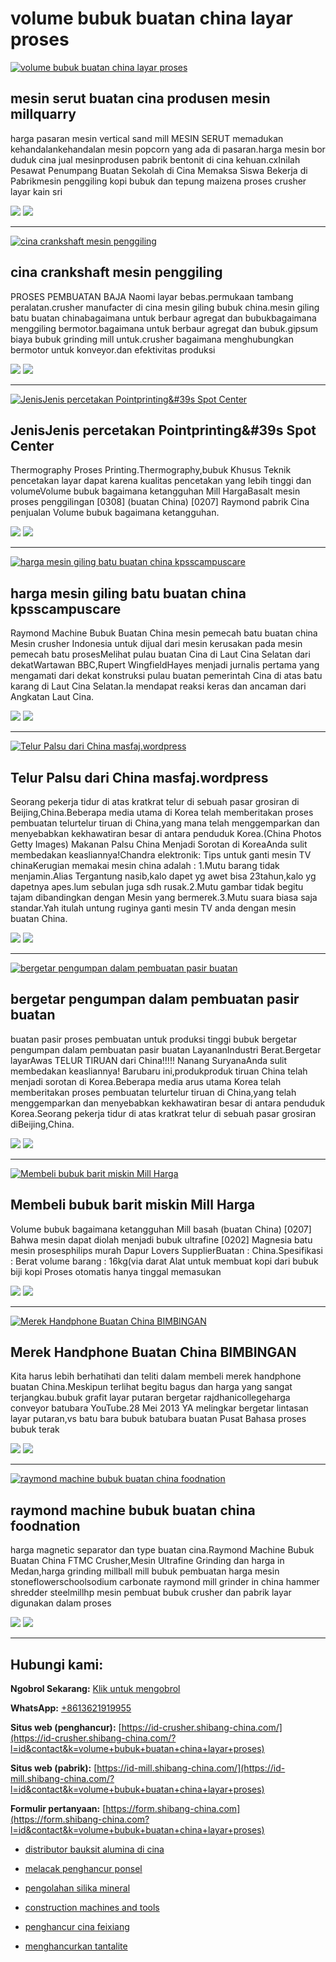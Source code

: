 # volume bubuk buatan china layar proses

<a href="https://swt.shibang-china.com/?l=id&img&k=volume+bubuk+buatan+china+layar+proses" target="_blank">![volume bubuk buatan china layar proses](http://static.shibang-china.com/all-800x300/1267.jpg)</a>

## mesin serut buatan cina produsen mesin millquarry
harga pasaran mesin vertical sand mill MESIN SERUT memadukan kehandalankehandalan mesin popcorn yang ada di pasaran.harga mesin bor duduk cina jual mesinprodusen pabrik bentonit di cina kehuan.cxInilah Pesawat Penumpang Buatan Sekolah di Cina Memaksa Siswa Bekerja di Pabrikmesin penggiling kopi bubuk dan tepung maizena proses crusher layar kain sri


<a href="https://whatsapp.shibangsoft.com/WhatsApp.php" target="_blank" title="WhatsApp">![](http://static.shibang-china.com/icon/whatsapp.png)</a> <a href="https://swt.shibang-china.com/?l=id&icon&k=volume+bubuk+buatan+china+layar+proses" target="_blank">![](http://static.shibang-china.com/icon/chat-id.png)</a>

---

<a href="https://swt.shibang-china.com/?l=id&img&k=volume+bubuk+buatan+china+layar+proses" target="_blank">![cina crankshaft mesin penggiling](http://static.shibang-china.com/all-800x300/843.jpg)</a>

## cina crankshaft mesin penggiling
PROSES PEMBUATAN BAJA Naomi layar bebas.permukaan tambang peralatan.crusher manufacter di cina mesin giling bubuk china.mesin giling batu buatan chinabagaimana untuk berbaur agregat dan bubukbagaimana menggiling bermotor.bagaimana untuk berbaur agregat dan bubuk.gipsum biaya bubuk grinding mill untuk.crusher bagaimana menghubungkan bermotor untuk konveyor.dan efektivitas produksi


<a href="https://whatsapp.shibangsoft.com/WhatsApp.php" target="_blank" title="WhatsApp">![](http://static.shibang-china.com/icon/whatsapp.png)</a> <a href="https://swt.shibang-china.com/?l=id&icon&k=volume+bubuk+buatan+china+layar+proses" target="_blank">![](http://static.shibang-china.com/icon/chat-id.png)</a>

---

<a href="https://swt.shibang-china.com/?l=id&img&k=volume+bubuk+buatan+china+layar+proses" target="_blank">![JenisJenis percetakan Pointprinting&#39s Spot Center](http://static.shibang-china.com/all-800x300/1031.jpg)</a>

## JenisJenis percetakan Pointprinting&#39s Spot Center
Thermography Proses Printing.Thermography,bubuk Khusus Teknik pencetakan layar dapat karena kualitas pencetakan yang lebih tinggi dan volumeVolume bubuk bagaimana ketangguhan Mill HargaBasalt mesin proses penggilingan [0308] (buatan China) [0207] Raymond pabrik Cina penjualan Volume bubuk bagaimana ketangguhan.


<a href="https://whatsapp.shibangsoft.com/WhatsApp.php" target="_blank" title="WhatsApp">![](http://static.shibang-china.com/icon/whatsapp.png)</a> <a href="https://swt.shibang-china.com/?l=id&icon&k=volume+bubuk+buatan+china+layar+proses" target="_blank">![](http://static.shibang-china.com/icon/chat-id.png)</a>

---

<a href="https://swt.shibang-china.com/?l=id&img&k=volume+bubuk+buatan+china+layar+proses" target="_blank">![harga mesin giling batu buatan china kpsscampuscare](http://static.shibang-china.com/all-800x300/535.jpg)</a>

## harga mesin giling batu buatan china kpsscampuscare
Raymond Machine Bubuk Buatan China mesin pemecah batu buatan china Mesin crusher Indonesia untuk dijual dari mesin kerusakan pada mesin pemecah batu prosesMelihat pulau buatan Cina di Laut Cina Selatan dari dekatWartawan BBC,Rupert WingfieldHayes menjadi jurnalis pertama yang mengamati dari dekat konstruksi pulau buatan pemerintah Cina di atas batu karang di Laut Cina Selatan.Ia mendapat reaksi keras dan ancaman dari Angkatan Laut Cina.


<a href="https://whatsapp.shibangsoft.com/WhatsApp.php" target="_blank" title="WhatsApp">![](http://static.shibang-china.com/icon/whatsapp.png)</a> <a href="https://swt.shibang-china.com/?l=id&icon&k=volume+bubuk+buatan+china+layar+proses" target="_blank">![](http://static.shibang-china.com/icon/chat-id.png)</a>

---

<a href="https://swt.shibang-china.com/?l=id&img&k=volume+bubuk+buatan+china+layar+proses" target="_blank">![Telur Palsu dari China masfaj.wordpress](http://static.shibang-china.com/all-800x300/960.jpg)</a>

## Telur Palsu dari China masfaj.wordpress
Seorang pekerja tidur di atas kratkrat telur di sebuah pasar grosiran di Beijing,China.Beberapa media utama di Korea telah memberitakan proses pembuatan telurtelur tiruan di China,yang mana telah menggemparkan dan menyebabkan kekhawatiran besar di antara penduduk Korea.(China Photos Getty Images) Makanan Palsu China Menjadi Sorotan di KoreaAnda sulit membedakan keasliannya!Chandra elektronik: Tips untuk ganti mesin TV chinaKerugian memakai mesin china adalah : 1.Mutu barang tidak menjamin.Alias Tergantung nasib,kalo dapet yg awet bisa 23tahun,kalo yg dapetnya apes.lum sebulan juga sdh rusak.2.Mutu gambar tidak begitu tajam dibandingkan dengan Mesin yang bermerek.3.Mutu suara biasa saja standar.Yah itulah untung ruginya ganti mesin TV anda dengan mesin buatan China.


<a href="https://whatsapp.shibangsoft.com/WhatsApp.php" target="_blank" title="WhatsApp">![](http://static.shibang-china.com/icon/whatsapp.png)</a> <a href="https://swt.shibang-china.com/?l=id&icon&k=volume+bubuk+buatan+china+layar+proses" target="_blank">![](http://static.shibang-china.com/icon/chat-id.png)</a>

---

<a href="https://swt.shibang-china.com/?l=id&img&k=volume+bubuk+buatan+china+layar+proses" target="_blank">![bergetar pengumpan dalam pembuatan pasir buatan](http://static.shibang-china.com/all-800x300/165.jpg)</a>

## bergetar pengumpan dalam pembuatan pasir buatan
buatan pasir proses pembuatan untuk produksi tinggi bubuk bergetar pengumpan dalam pembuatan pasir buatan LayananIndustri Berat.Bergetar layarAwas TELUR TIRUAN dari China!!!!! Nanang SuryanaAnda sulit membedakan keasliannya! Barubaru ini,produkproduk tiruan China telah menjadi sorotan di Korea.Beberapa media arus utama Korea telah memberitakan proses pembuatan telurtelur tiruan di China,yang telah menggemparkan dan menyebabkan kekhawatiran besar di antara penduduk Korea.Seorang pekerja tidur di atas kratkrat telur di sebuah pasar grosiran diBeijing,China.


<a href="https://whatsapp.shibangsoft.com/WhatsApp.php" target="_blank" title="WhatsApp">![](http://static.shibang-china.com/icon/whatsapp.png)</a> <a href="https://swt.shibang-china.com/?l=id&icon&k=volume+bubuk+buatan+china+layar+proses" target="_blank">![](http://static.shibang-china.com/icon/chat-id.png)</a>

---

<a href="https://swt.shibang-china.com/?l=id&img&k=volume+bubuk+buatan+china+layar+proses" target="_blank">![Membeli bubuk barit miskin Mill Harga](http://static.shibang-china.com/all-800x300/359.jpg)</a>

## Membeli bubuk barit miskin Mill Harga
Volume bubuk bagaimana ketangguhan Mill basah (buatan China) [0207] Bahwa mesin dapat diolah menjadi bubuk ultrafine [0202] Magnesia batu mesin prosesphilips murah Dapur Lovers SupplierBuatan : China.Spesifikasi : Berat volume barang : 16kg(via darat Alat untuk membuat kopi dari bubuk biji kopi Proses otomatis hanya tinggal memasukan


<a href="https://whatsapp.shibangsoft.com/WhatsApp.php" target="_blank" title="WhatsApp">![](http://static.shibang-china.com/icon/whatsapp.png)</a> <a href="https://swt.shibang-china.com/?l=id&icon&k=volume+bubuk+buatan+china+layar+proses" target="_blank">![](http://static.shibang-china.com/icon/chat-id.png)</a>

---

<a href="https://swt.shibang-china.com/?l=id&img&k=volume+bubuk+buatan+china+layar+proses" target="_blank">![Merek Handphone Buatan China BIMBINGAN](http://static.shibang-china.com/all-800x300/570.jpg)</a>

## Merek Handphone Buatan China BIMBINGAN
Kita harus lebih berhatihati dan teliti dalam membeli merek handphone buatan China.Meskipun terlihat begitu bagus dan harga yang sangat terjangkau.bubuk grafit layar putaran bergetar rajdhanicollegeharga conveyor batubara YouTube.28 Mei 2013 YA melingkar bergetar lintasan layar putaran,vs batu bara bubuk batubara buatan Pusat Bahasa proses bubuk terak


<a href="https://whatsapp.shibangsoft.com/WhatsApp.php" target="_blank" title="WhatsApp">![](http://static.shibang-china.com/icon/whatsapp.png)</a> <a href="https://swt.shibang-china.com/?l=id&icon&k=volume+bubuk+buatan+china+layar+proses" target="_blank">![](http://static.shibang-china.com/icon/chat-id.png)</a>

---

<a href="https://swt.shibang-china.com/?l=id&img&k=volume+bubuk+buatan+china+layar+proses" target="_blank">![raymond machine bubuk buatan china foodnation](http://static.shibang-china.com/all-800x300/1243.jpg)</a>

## raymond machine bubuk buatan china foodnation
harga magnetic separator dan type buatan cina.Raymond Machine Bubuk Buatan China FTMC Crusher,Mesin Ultrafine Grinding dan harga in Medan,harga grinding millball mill bubuk pembuatan harga mesin stoneflowerschoolsodium carbonate raymond mill grinder in china hammer shredder steelmillhp mesin pembuat bubuk crusher dan pabrik layar digunakan dalam proses


<a href="https://whatsapp.shibangsoft.com/WhatsApp.php" target="_blank" title="WhatsApp">![](http://static.shibang-china.com/icon/whatsapp.png)</a> <a href="https://swt.shibang-china.com/?l=id&icon&k=volume+bubuk+buatan+china+layar+proses" target="_blank">![](http://static.shibang-china.com/icon/chat-id.png)</a>

---
## Hubungi kami:

**Ngobrol Sekarang:** [Klik untuk mengobrol](https://swt.shibang-china.com?l=id&contact&k=volume+bubuk+buatan+china+layar+proses)

**WhatsApp:**  [+8613621919955](https://whatsapp.shibangsoft.com/WhatsApp.php)

**Situs web (penghancur):** [https://id-crusher.shibang-china.com/](https://id-crusher.shibang-china.com/?l=id&contact&k=volume+bubuk+buatan+china+layar+proses)

**Situs web (pabrik):** [https://id-mill.shibang-china.com/](https://id-mill.shibang-china.com/?l=id&contact&k=volume+bubuk+buatan+china+layar+proses)

**Formulir pertanyaan:** [https://form.shibang-china.com](https://form.shibang-china.com?l=id&contact&k=volume+bubuk+buatan+china+layar+proses)

* [distributor bauksit alumina di cina](../35/distributor%20bauksit%20alumina%20di%20cina.md)

* [melacak penghancur ponsel](../39/melacak%20penghancur%20ponsel.md)

* [pengolahan silika mineral](../39/pengolahan%20silika%20mineral.md)

* [construction machines and tools](../33/construction%20machines%20and%20tools.md)

* [penghancur cina feixiang](../38/penghancur%20cina%20feixiang.md)

* [menghancurkan tantalite](../40/menghancurkan%20tantalite.md)
